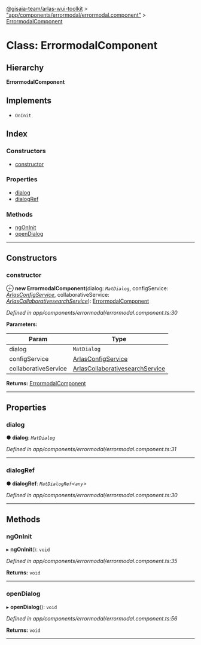 [@gisaia-team/arlas-wui-toolkit](../README.md) > ["app/components/errormodal/errormodal.component"](../modules/_app_components_errormodal_errormodal_component_.md) > [ErrormodalComponent](../classes/_app_components_errormodal_errormodal_component_.errormodalcomponent.md)

# Class: ErrormodalComponent

## Hierarchy

**ErrormodalComponent**

## Implements

* `OnInit`

## Index

### Constructors

* [constructor](_app_components_errormodal_errormodal_component_.errormodalcomponent.md#constructor)

### Properties

* [dialog](_app_components_errormodal_errormodal_component_.errormodalcomponent.md#dialog)
* [dialogRef](_app_components_errormodal_errormodal_component_.errormodalcomponent.md#dialogref)

### Methods

* [ngOnInit](_app_components_errormodal_errormodal_component_.errormodalcomponent.md#ngoninit)
* [openDialog](_app_components_errormodal_errormodal_component_.errormodalcomponent.md#opendialog)

---

## Constructors

<a id="constructor"></a>

###  constructor

⊕ **new ErrormodalComponent**(dialog: *`MatDialog`*, configService: *[ArlasConfigService](_app_services_startup_startup_service_.arlasconfigservice.md)*, collaborativeService: *[ArlasCollaborativesearchService](_app_services_startup_startup_service_.arlascollaborativesearchservice.md)*): [ErrormodalComponent](_app_components_errormodal_errormodal_component_.errormodalcomponent.md)

*Defined in app/components/errormodal/errormodal.component.ts:30*

**Parameters:**

| Param | Type |
| ------ | ------ |
| dialog | `MatDialog` |
| configService | [ArlasConfigService](_app_services_startup_startup_service_.arlasconfigservice.md) |
| collaborativeService | [ArlasCollaborativesearchService](_app_services_startup_startup_service_.arlascollaborativesearchservice.md) |

**Returns:** [ErrormodalComponent](_app_components_errormodal_errormodal_component_.errormodalcomponent.md)

___

## Properties

<a id="dialog"></a>

###  dialog

**● dialog**: *`MatDialog`*

*Defined in app/components/errormodal/errormodal.component.ts:31*

___
<a id="dialogref"></a>

###  dialogRef

**● dialogRef**: *`MatDialogRef`<`any`>*

*Defined in app/components/errormodal/errormodal.component.ts:30*

___

## Methods

<a id="ngoninit"></a>

###  ngOnInit

▸ **ngOnInit**(): `void`

*Defined in app/components/errormodal/errormodal.component.ts:35*

**Returns:** `void`

___
<a id="opendialog"></a>

###  openDialog

▸ **openDialog**(): `void`

*Defined in app/components/errormodal/errormodal.component.ts:56*

**Returns:** `void`

___

